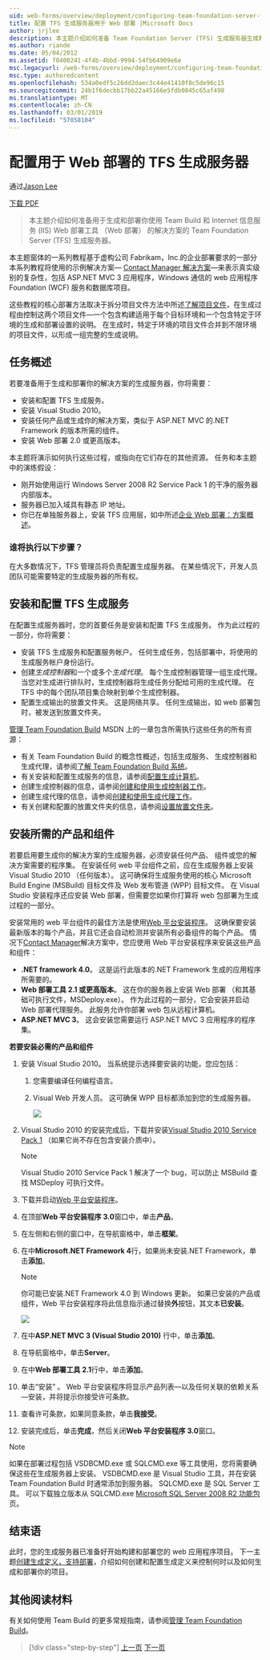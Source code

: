 ```yaml
---
uid: web-forms/overview/deployment/configuring-team-foundation-server-for-web-deployment/configuring-a-tfs-build-server-for-web-deployment
title: 配置 TFS 生成服务器用于 Web 部署 |Microsoft Docs
author: jrjlee
description: 本主题介绍如何准备 Team Foundation Server (TFS) 生成服务器生成和部署你的解决方案使用 Team Build 和 Internet 信息...
ms.author: riande
ms.date: 05/04/2012
ms.assetid: f8400241-4f4b-4bbd-9994-54fb64909e6e
msc.legacyurl: /web-forms/overview/deployment/configuring-team-foundation-server-for-web-deployment/configuring-a-tfs-build-server-for-web-deployment
msc.type: authoredcontent
ms.openlocfilehash: 534a0edf5c26dd2daec3c44e41410f8c5de96c15
ms.sourcegitcommit: 24b1f6decbb17bb22a45166e5fdb0845c65af498
ms.translationtype: MT
ms.contentlocale: zh-CN
ms.lasthandoff: 03/01/2019
ms.locfileid: "57058104"
---
```

<a name="configuring-a-tfs-build-server-for-web-deployment"></a>配置用于 Web 部署的 TFS 生成服务器
====================
通过[Jason Lee](https://github.com/jrjlee)

[下载 PDF](https://msdnshared.blob.core.windows.net/media/MSDNBlogsFS/prod.evol.blogs.msdn.com/CommunityServer.Blogs.Components.WeblogFiles/00/00/00/63/56/8130.DeployingWebAppsInEnterpriseScenarios.pdf)

> 本主题介绍如何准备用于生成和部署你使用 Team Build 和 Internet 信息服务 (IIS) Web 部署工具 （Web 部署） 的解决方案的 Team Foundation Server (TFS) 生成服务器。


本主题窗体的一系列教程基于虚构公司 Fabrikam，Inc.的企业部署要求的一部分本系列教程将使用的示例解决方案&#x2014; [Contact Manager 解决方案](../web-deployment-in-the-enterprise/the-contact-manager-solution.md)&#x2014;来表示真实级别的复杂性，包括 ASP.NET MVC 3 应用程序，Windows 通信的 web 应用程序Foundation (WCF) 服务和数据库项目。

这些教程的核心部署方法取决于拆分项目文件方法中所述[了解项目文件](../web-deployment-in-the-enterprise/understanding-the-project-file.md)，在生成过程由控制这两个项目文件&#x2014;一个包含构建适用于每个目标环境和一个包含特定于环境的生成和部署设置的说明。 在生成时，特定于环境的项目文件合并到不限环境的项目文件，以形成一组完整的生成说明。

## <a name="task-overview"></a>任务概述

若要准备用于生成和部署你的解决方案的生成服务器，你将需要：

- 安装和配置 TFS 生成服务。
- 安装 Visual Studio 2010。
- 安装任何产品或生成你的解决方案，类似于 ASP.NET MVC 的.NET Framework 的版本所需的组件。
- 安装 Web 部署 2.0 或更高版本。

本主题将演示如何执行这些过程，或指向在它们存在的其他资源。 任务和本主题中的演练假设：

- 刚开始使用运行 Windows Server 2008 R2 Service Pack 1 的干净的服务器内部版本。
- 服务器已加入域具有静态 IP 地址。
- 你已在单独服务器上，安装 TFS 应用层，如中所述[企业 Web 部署：方案概述](../deploying-web-applications-in-enterprise-scenarios/enterprise-web-deployment-scenario-overview.md)。

### <a name="who-performs-these-procedures"></a>谁将执行以下步骤？

在大多数情况下，TFS 管理员将负责配置生成服务器。 在某些情况下，开发人员团队可能需要特定的生成服务器的所有权。

## <a name="install-and-configure-the-tfs-build-service"></a>安装和配置 TFS 生成服务

在配置生成服务器时，您的首要任务是安装和配置 TFS 生成服务。 作为此过程的一部分，你将需要：

- 安装 TFS 生成服务和配置服务帐户。 任何生成任务，包括部署中，将使用的生成服务帐户身份运行。
- 创建*生成控制器*和一个或多个*生成代理*。 每个生成控制器管理一组生成代理。 当您对生成进行排队时，生成控制器将生成任务分配给可用的生成代理。 在 TFS 中的每个团队项目集合映射到单个生成控制器。
- 配置生成输出的放置文件夹。 这是网络共享。 任何生成输出，如 web 部署包时，被发送到放置文件夹。

[管理 Team Foundation Build](https://msdn.microsoft.com/library/ms252495.aspx) MSDN 上的一章包含所需执行这些任务的所有资源：

- 有关 Team Foundation Build 的概念性概述，包括生成服务、 生成控制器和生成代理，请参阅[了解 Team Foundation Build 系统](https://msdn.microsoft.com/library/dd793166.aspx)。
- 有关安装和配置生成服务的信息，请参阅[配置生成计算机](https://msdn.microsoft.com/library/ms181712.aspx)。
- 创建生成控制器的信息，请参阅[创建和使用生成控制器工作](https://msdn.microsoft.com/library/ee330987.aspx)。
- 创建生成代理的信息，请参阅[创建和使用生成代理工作](https://msdn.microsoft.com/library/bb399135.aspx)。
- 有关创建和配置的放置文件夹的信息，请参阅[设置放置文件夹](https://msdn.microsoft.com/library/bb778394.aspx)。

## <a name="install-required-products-and-components"></a>安装所需的产品和组件

若要启用要生成你的解决方案的生成服务器，必须安装任何产品、 组件或您的解决方案需要的程序集。 在安装任何 web 平台组件之前，应在生成服务器上安装 Visual Studio 2010 （任何版本）。 这可确保将生成服务使用的核心 Microsoft Build Engine (MSBuild) 目标文件及 Web 发布管道 (WPP) 目标文件。 在 Visual Studio 安装程序还应安装 Web 部署，但需要您如果你打算将 web 包部署为生成过程的一部分。

安装常用的 web 平台组件的最佳方法是使用[Web 平台安装程序](https://go.microsoft.com/?linkid=9805118)。 这确保要安装最新版本的每个产品，并且它还会自动检测并安装所有必备组件的每个产品。 情况下[Contact Manager](../web-deployment-in-the-enterprise/the-contact-manager-solution.md)解决方案中，您应使用 Web 平台安装程序来安装这些产品和组件：

- **.NET framework 4.0**。 这是运行此版本的.NET Framework 生成的应用程序所需要的。
- **Web 部署工具 2.1 或更高版本**。 这在你的服务器上安装 Web 部署 （和其基础可执行文件，MSDeploy.exe）。 作为此过程的一部分，它会安装并启动 Web 部署代理服务。 此服务允许你部署 web 包从远程计算机。
- **ASP.NET MVC 3**。 这会安装您需要运行 ASP.NET MVC 3 应用程序的程序集。

**若要安装必需的产品和组件**

1. 安装 Visual Studio 2010。 当系统提示选择要安装的功能，您应包括：

    1. 您需要编译任何编程语言。
    2. Visual Web 开发人员。 这可确保 WPP 目标都添加到您的生成服务器。

        ![](configuring-a-tfs-build-server-for-web-deployment/_static/image1.png)
2. Visual Studio 2010 的安装完成后，下载并安装[Visual Studio 2010 Service Pack 1](https://go.microsoft.com/?linkid=9805133) （如果它尚不存在包含安装介质中）。

    > [!NOTE]
    > Visual Studio 2010 Service Pack 1 解决了一个 bug，可以防止 MSBuild 查找 MSDeploy 可执行文件。
3. 下载并启动[Web 平台安装程序](https://go.microsoft.com/?linkid=9805118)。
4. 在顶部**Web 平台安装程序 3.0**窗口中，单击**产品**。
5. 在左侧和右侧的窗口中，在导航窗格中，单击**框架**。
6. 在中**Microsoft.NET Framework 4**行，如果尚未安装.NET Framework，单击**添加**。

    > [!NOTE]
    > 你可能已安装.NET Framework 4.0 到 Windows 更新。 如果已安装的产品或组件，Web 平台安装程序将此信息指示通过替换**外**按钮，其文本**已安装**。

    ![](configuring-a-tfs-build-server-for-web-deployment/_static/image2.png)
7. 在中**ASP.NET MVC 3 (Visual Studio 2010)** 行中，单击**添加**。
8. 在导航窗格中，单击**Server**。
9. 在中**Web 部署工具 2.1**行中，单击**添加**。
10. 单击“安装” 。 Web 平台安装程序将显示产品列表&#x2014;以及任何关联的依赖关系&#x2014;安装，并将提示你接受许可条款。
11. 查看许可条款，如果同意条款，单击**我接受**。
12. 安装完成后，单击**完成**，然后关闭**Web 平台安装程序 3.0**窗口。

> [!NOTE]
> 如果在部署过程包括 VSDBCMD.exe 或 SQLCMD.exe 等工具使用，您将需要确保这些在生成服务器上安装。 VSDBCMD.exe 是 Visual Studio 工具，并在安装 Team Foundation Build 时通常添加到服务器。 SQLCMD.exe 是 SQL Server 工具。 可以下载独立版本从 SQLCMD.exe [Microsoft SQL Server 2008 R2 功能包](https://go.microsoft.com/?linkid=9805134)页。


## <a name="conclusion"></a>结束语

此时，您的生成服务器已准备好开始构建和部署您的 web 应用程序项目。 下一主题[创建生成定义，支持部署](creating-a-build-definition-that-supports-deployment.md)，介绍如何创建和配置生成定义来控制何时以及如何生成和部署你的项目。

## <a name="further-reading"></a>其他阅读材料

有关如何使用 Team Build 的更多常规指南，请参阅[管理 Team Foundation Build](https://msdn.microsoft.com/library/ms252495.aspx)。

> [!div class="step-by-step"]
> [上一页](adding-content-to-source-control.md)
> [下一页](creating-a-build-definition-that-supports-deployment.md)
